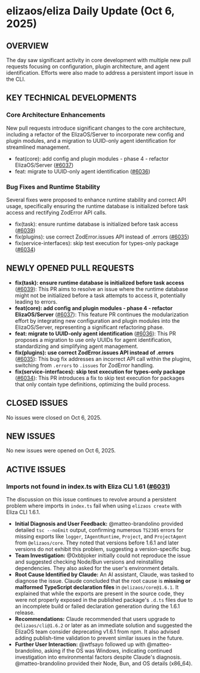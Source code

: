 # elizaos/eliza Daily Update (Oct 6, 2025)

## OVERVIEW 
The day saw significant activity in core development with multiple new pull requests focusing on configuration, plugin architecture, and agent identification. Efforts were also made to address a persistent import issue in the CLI.

## KEY TECHNICAL DEVELOPMENTS

### Core Architecture Enhancements
New pull requests introduce significant changes to the core architecture, including a refactor of the ElizaOS/Server to incorporate new config and plugin modules, and a migration to UUID-only agent identification for streamlined management.
- feat(core): add config and plugin modules - phase 4 - refactor ElizaOS/Server ([#6037](https://github.com/elizaos/eliza/pull/6037))
- feat: migrate to UUID-only agent identification ([#6036](https://github.com/elizaos/eliza/pull/6036))

### Bug Fixes and Runtime Stability
Several fixes were proposed to enhance runtime stability and correct API usage, specifically ensuring the runtime database is initialized before task access and rectifying ZodError API calls.
- fix(task): ensure runtime database is initialized before task access ([#6039](https://github.com/elizaos/eliza/pull/6039))
- fix(plugins): use correct ZodError.issues API instead of .errors ([#6035](https://github.com/elizaos/eliza/pull/6035))
- fix(service-interfaces): skip test execution for types-only package ([#6034](https://github.com/elizaos/eliza/pull/6034))

## NEWLY OPENED PULL REQUESTS
- **fix(task): ensure runtime database is initialized before task access** ([#6039](https://github.com/elizaos/eliza/pull/6039)): This PR aims to resolve an issue where the runtime database might not be initialized before a task attempts to access it, potentially leading to errors.
- **feat(core): add config and plugin modules - phase 4 - refactor ElizaOS/Server** ([#6037](https://github.com/elizaos/eliza/pull/6037)): This feature PR continues the modularization effort by integrating new configuration and plugin modules into the ElizaOS/Server, representing a significant refactoring phase.
- **feat: migrate to UUID-only agent identification** ([#6036](https://github.com/elizaos/eliza/pull/6036)): This PR proposes a migration to use only UUIDs for agent identification, standardizing and simplifying agent management.
- **fix(plugins): use correct ZodError.issues API instead of .errors** ([#6035](https://github.com/elizaos/eliza/pull/6035)): This bug fix addresses an incorrect API call within the plugins, switching from `.errors` to `.issues` for ZodError handling.
- **fix(service-interfaces): skip test execution for types-only package** ([#6034](https://github.com/elizaos/eliza/pull/6034)): This PR introduces a fix to skip test execution for packages that only contain type definitions, optimizing the build process.

## CLOSED ISSUES
No issues were closed on Oct 6, 2025.

## NEW ISSUES
No new issues were opened on Oct 6, 2025.

## ACTIVE ISSUES

### Imports not found in index.ts with Eliza CLI 1.61 ([#6031](https://github.com/elizaos/eliza/issues/6031))
The discussion on this issue continues to revolve around a persistent problem where imports in `index.ts` fail when using `elizaos create` with Eliza CLI 1.6.1.

- **Initial Diagnosis and User Feedback:** @matteo-brandolino provided detailed `tsc --noEmit` output, confirming numerous `TS2305` errors for missing exports like `logger`, `IAgentRuntime`, `Project`, and `ProjectAgent` from `@elizaos/core`. They noted that versions before 1.6.1 and later versions do not exhibit this problem, suggesting a version-specific bug.
- **Team Investigation:** @0xbbjoker initially could not reproduce the issue and suggested checking Node/Bun versions and reinstalling dependencies. They also asked for the user's environment details.
- **Root Cause Identified by Claude:** An AI assistant, Claude, was tasked to diagnose the issue. Claude concluded that the root cause is **missing or malformed TypeScript declaration files** in `@elizaos/core@1.6.1`. It explained that while the exports are present in the source code, they were not properly exposed in the published package's `.d.ts` files due to an incomplete build or failed declaration generation during the 1.6.1 release.
- **Recommendations:** Claude recommended that users upgrade to `@elizaos/cli@1.6.2` or later as an immediate solution and suggested the ElizaOS team consider deprecating v1.6.1 from npm. It also advised adding publish-time validation to prevent similar issues in the future.
- **Further User Interaction:** @wtfsayo followed up with @matteo-brandolino, asking if the OS was Windows, indicating continued investigation into environmental factors despite Claude's diagnosis. @matteo-brandolino provided their Node, Bun, and OS details (x86_64).